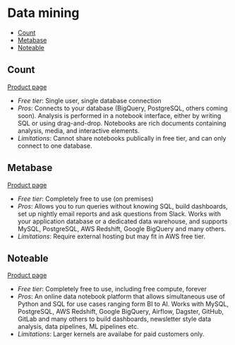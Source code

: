 # Data mining

<!-- TOC depthFrom:2 -->

- [Count](#count)
- [Metabase](#metabase)
- [Noteable](#noteable)

<!-- /TOC -->

## Count

[Product page](https://count.co/)

* *Free tier*: Single user, single database connection
* *Pros*: Connects to your database (BigQuery, PostgreSQL, others coming soon). Analysis is performed in a notebook interface, either by writing SQL or using drag-and-drop. Notebooks are rich documents containing analysis, media, and interactive elements.
* *Limitations*: Cannot share notebooks publically in free tier, and can only connect to one database.

## Metabase

[Product page](http://www.metabase.com/)

* *Free tier*: Completely free to use (on premises)
* *Pros*: Allows you to run queries without knowing SQL, build dashboards, set up nightly email reports and ask questions from Slack. Works with your application database or a dedicated data warehouse, and supports MySQL, PostgreSQL, AWS Redshift, Google BigQuery and many others.
* *Limitations*: Require external hosting but may fit in AWS free tier.

## Noteable

[Product page](http://www.noteable.io/)

* *Free tier*: Completely free to use, including free compute, forever
* *Pros*: An online data notebook platform that allows simultaneous use of Python and SQL for use cases ranging form BI to AI. Works with MySQL, PostgreSQL, AWS Redshift, Google BigQuery, Airflow, Dagster, GitHub, GitLab and many others to build dashboards, newsletter style data analysis, data pipelines, ML pipelines etc.
* *Limitations*: Larger kernels are availabe for paid customers only.
